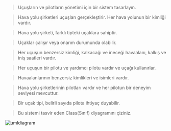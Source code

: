 > Uçuşların ve pilotların yönetimi için bir sistem tasarlayın.

> Hava yolu şirketleri uçuşları gerçekleştirir. Her hava yolunun bir kimliği vardır.

> Hava yolu şirketi, farklı tipteki uçaklara sahiptir.

> Uçaklar çalışır veya onarım durumunda olabilir.

> Her uçuşun benzersiz kimliği, kalkacağı ve ineceği havaalanı, kalkış ve iniş saatleri vardır.

> Her uçuşun bir pilotu ve yardımcı pilotu vardır ve uçağı kullanırlar.

> Havaalanlarının benzersiz kimlikleri ve isimleri vardır.

> Hava yolu şirketlerinin pilotları vardır ve her pilotun bir deneyim seviyesi mevcuttur.

> Bir uçak tipi, belirli sayıda pilota ihtiyaç duyabilir.

> Bu sistemi tasvir eden Class(Sınıf) diyagramını çiziniz.




![umldiagram](https://user-images.githubusercontent.com/88919177/142289903-d0b44777-b891-4370-9fca-c89740693009.png)
